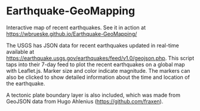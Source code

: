 # Earthquake-GeoMapping
Interactive map of recent earthquakes.
See it in action at https://wbrueske.github.io/Earthquake-GeoMapping/

The USGS has JSON data for recent earthquakes updated in real-time available at https://earthquake.usgs.gov/earthquakes/feed/v1.0/geojson.php.  This script taps into their 7-day feed to plot the recent earthquakes on a global map with Leaflet.js.  Marker size and color indicate magnitude.  The markers can also be clicked to show detailed information about the time and location of the earthquake.

A tectonic plate boundary layer is also included, which was made from GeoJSON data from Hugo Ahlenius (https://github.com/fraxen).
